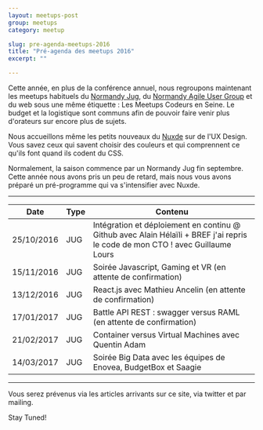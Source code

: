 ```yaml
---
layout: meetups-post
group: meetups
category: meetup

slug: pre-agenda-meetups-2016
title: "Pré-agenda des meetups 2016"
excerpt: ""

---
```


Cette année, en plus de la conférence annuel, nous regroupons maintenant les meetups habituels du [Normandy Jug](http://www.normandyjug.org), du [Normandy Agile User Group](http://www.normandyjug.org/naug) et du web sous une même étiquette : Les Meetups Codeurs en Seine. Le budget et la logistique sont communs afin de pouvoir faire venir plus d'orateurs sur encore plus de sujets.

Nous accueillons même les petits nouveaux du [Nuxde](http://www.nuxde.com/) sur de l'UX Design. Vous savez ceux qui savent choisir des couleurs et qui comprennent ce qu'ils font quand ils codent du CSS.

Normalement, la saison commence par un Normandy Jug fin septembre. Cette année nous avons pris un peu de retard, mais nous vous avons préparé un pré-programme qui va s'intensifier avec Nuxde.

----

| Date | Type | Contenu  |
| ---- | ---- | -------- |
|25/10/2016  | JUG  | Intégration et déploiement en continu @ Github avec Alain Hélaïli + BREF j'ai repris le code de mon CTO ! avec Guillaume Lours  |
|15/11/2016  | JUG  | Soirée Javascript, Gaming et VR (en attente de confirmation) |
|13/12/2016 | JUG | React.js avec Mathieu Ancelin (en attente de confirmation)|
|17/01/2017 | JUG | Battle API REST : swagger versus RAML (en attente de confirmation)|
|21/02/2017 | JUG | Container versus Virtual Machines avec Quentin Adam |
|14/03/2017  | JUG | Soirée Big Data avec les équipes de Enovea, BudgetBox et Saagie |

----

Vous serez prévenus via les articles arrivants sur ce site, via twitter et par mailing.

Stay Tuned!
